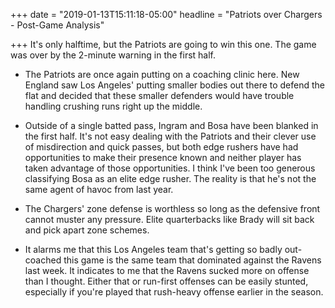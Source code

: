 +++
date = "2019-01-13T15:11:18-05:00"
headline = "Patriots over Chargers - Post-Game Analysis"

+++
It's only halftime, but the Patriots are going to win this one. The game was over by the 2-minute warning in the first half.

* The Patriots are once again putting on a coaching clinic here. New England saw Los Angeles' putting smaller bodies out there to defend the flat and decided that these smaller defenders would have trouble handling crushing runs right up the middle.  

    
* Outside of a single batted pass, Ingram and Bosa have been blanked in the first half. It's not easy dealing with the Patriots and their clever use of misdirection and quick passes, but both edge rushers have had opportunities to make their presence known and neither player has taken advantage of those opportunities. I think I've been too generous classifying Bosa as an elite edge rusher. The reality is that he's not the same agent of havoc from last year.  

    
* The Chargers' zone defense is worthless so long as the defensive front cannot muster any pressure. Elite quarterbacks like Brady will sit back and pick apart zone schemes.  

    
* It alarms me that this Los Angeles team that's getting so badly out-coached this game is the same team that dominated against the Ravens last week. It indicates to me that the Ravens sucked more on offense than I thought. Either that or run-first offenses can be easily stunted, especially if you're played that rush-heavy offense earlier in the season.